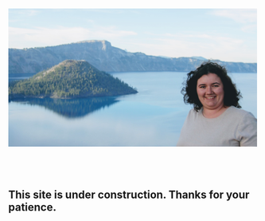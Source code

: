 <p style="font-size: 150%; ">
<img src="/images/DSC_0490.jpg" alt="crater lake portrait" style="width: 500px; margin-top: 50px; margin-bottom: 50px;"/>

## [](#header-3)This site is under construction. Thanks for your patience.
